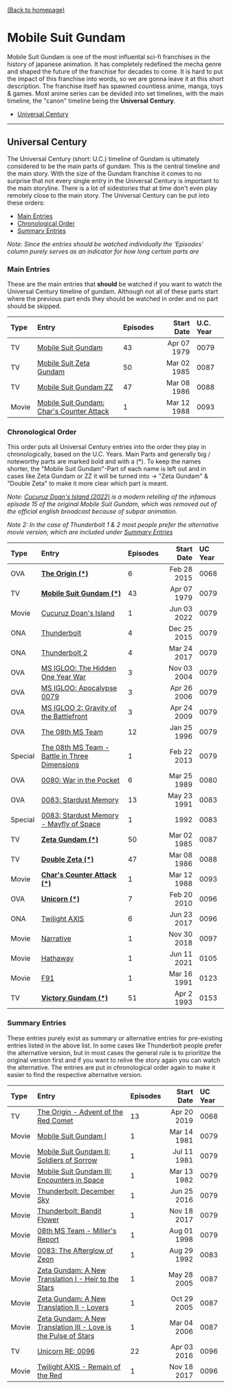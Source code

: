 [(Back to homepage)](../README.md)
<!-- omit in toc -->
# Mobile Suit Gundam

Mobile Suit Gundam is one of the most influental sci-fi franchises in the history of japanese animation. It has completely redefined the mecha genre and shaped the future of the franchise for decades to come. It is hard to put the impact of this franchise into words, so we are gonna leave it at this short description. The franchise itself has spawned countless anime, manga, toys & games. Most anime series can be devided into set timelines, with the main timeline, the "canon" timeline being the **Universal Century**.

- [Universal Century](#universal-century)

<hr>

## Universal Century

The Universal Century (short: U.C.) timeline of Gundam is ultimately considered to be the main parts of gundam. This is the central timeline and the main story. With the size of the Gundam franchise it comes to no surprise that not every single entry in the Universal Century is important to the main storyline. There is a lot of sidestories that at time don't even play remotely close to the main story. The Universal Century can be put into these orders:

- [Main Entries](#main-entries)
- [Chronological Order](#chronological-order)
- [Summary Entries](#summary-entries)


*Note: Since the entries should be watched individually the 'Episodes' column purely serves as an indicator for how long certain parts are*


<!-- omit in toc -->
### Main Entries

These are the main entries that **should** be watched if you want to watch the Universal Century timeline of gundam. Although not all of these parts start where the previous part ends they should be watched in order and no part should be skipped.

| **Type** | **Entry** | **Episodes** | **Start Date** | **U.C. Year** |
| :------- | :-------- | :----------- | -------------: | :----------- |
| TV    | [Mobile Suit Gundam](https://anilist.co/anime/80/) | 43 | Apr 07 1979 | 0079 |
| TV    | [Mobile Suit Zeta Gundam](https://anilist.co/anime/85/) | 50 | Mar 02 1985 | 0087 |
| TV    | [Mobile Suit Gundam ZZ](https://anilist.co/anime/86/) | 47 | Mar 08 1986 | 0088 |
| Movie | [Mobile Suit Gundam: Char's Counter Attack](https://anilist.co/anime/87/) | 1 | Mar 12 1988 | 0093 |


<!-- omit in toc -->
### Chronological Order

This order puts all Universal Century entries into the order they play in chronologically, based on the U.C. Years. Main Parts and generally big / noteworthy parts are marked bold and with a (*). To keep the names shorter, the "Mobile Suit Gundam"-Part of each name is left out and in cases like Zeta Gundam or ZZ it will be turned into -> "Zeta Gundam" & "Double Zeta" to make it more clear which part is meant.

*Note: [Cucuruz Doan's Island (2022)](https://anilist.co/anime/139273/) is a modern retelling of the infamous episode 15 of the original Mobile Suit Gundam, which was removed out of the official english broadcast because of subpar animation.*

*Note 2: In the case of Thunderbolt 1 & 2 most people prefer the alternative movie version, which are included under [Summary Entries](#summary-entries)*

| **Type** | **Entry** | **Episodes** | **Start Date** | **UC Year** |
| :------- | :-------- | :----------- | -------------: | :----------- |
| OVA       | [**The Origin (*)**](https://anilist.co/anime/10937/) | 6 | Feb 28 2015 | 0068 |
| TV        | [**Mobile Suit Gundam (*)**](https://anilist.co/anime/80/) | 43 | Apr 07 1979 | 0079 |
| Movie     | [Cucuruz Doan's Island](https://anilist.co/anime/139273/) | 1 | Jun 03 2022 | 0079 |
| ONA       | [Thunderbolt](https://anilist.co/anime/21458/) | 4 | Dec 25 2015 | 0079 |
| ONA       | [Thunderbolt 2](https://anilist.co/anime/97853/) | 4 | Mar 24 2017 | 0079 |
| OVA       | [MS IGLOO: The Hidden One Year War](https://anilist.co/anime/1917/) | 3 | Nov 03 2004 | 0079 |
| OVA       | [MS IGLOO: Apocalypse 0079](https://anilist.co/anime/1916/) | 3 | Apr 26 2006 | 0079 |
| OVA       | [MS IGLOO 2: Gravity of the Battlefront](https://anilist.co/anime/4232/) | 3 | Apr 24 2009 | 0079 |
| OVA       | [The 08th MS Team](https://anilist.co/anime/81/) | 12 | Jan 25 1996 | 0079 |
| Special   | [The 08th MS Team - Battle in Three Dimensions](https://anilist.co/anime/17717/) | 1 | Feb 22 2013 | 0079 |
| OVA       | [0080: War in the Pocket](https://anilist.co/anime/82/) | 6 | Mar 25 1989 | 0080 |
| OVA       | [0083: Stardust Memory](https://anilist.co/anime/84/) | 13 | May 23 1991 | 0083 |
| Special   | [0083: Stardust Memory - Mayfly of Space](https://anilist.co/anime/10581/) | 1 | 1992 | 0083 |
| TV        | [**Zeta Gundam (*)** ](https://anilist.co/anime/85/) | 50 | Mar 02 1985 | 0087 |
| TV        | [**Double Zeta (*)**](https://anilist.co/anime/86/) | 47 | Mar 08 1986 | 0088 |
| Movie     | [**Char's Counter Attack (*)**](https://anilist.co/anime/87/) | 1 | Mar 12 1988 | 0093 |
| OVA       | [**Unicorn (*)**](https://anilist.co/anime/6336/) | 7 | Feb 20 2010 | 0096 |
| ONA       | [Twilight AXIS](https://anilist.co/anime/98504/) | 6 | Jun 23 2017 | 0096 |
| Movie     | [Narrative](https://anilist.co/anime/101554/) | 1 | Nov 30 2018 | 0097 |
| Movie     | [Hathaway](https://anilist.co/anime/105595/) | 1 | Jun 11 2021 | 0105 |
| Movie     | [F91](https://anilist.co/anime/88/) | 1 | Mar 16 1991 | 0123 |
| TV        | [**Victory Gundam (*)**](https://anilist.co/anime/89/) | 51 | Apr 2 1993 | 0153 |


<!-- omit in toc -->
### Summary Entries

These entries purely exist as summary or alternative entries for pre-existing entries listed in the above list. In some cases like Thunderbolt people prefer the alternative version, but in most cases the general rule is to prioritize the original version first and if you want to relive the story again you can watch the alternative. The entries are put in chronological order again to make it easier to find the respective alternative version.

| **Type** | **Entry** | **Episodes** | **Start Date** | **UC Year** |
| :------- | :-------- | :----------- | -------------: | :----------- |
| TV    | [The Origin - Advent of the Red Comet](https://anilist.co/anime/108039/) | 13 | Apr 20 2019 | 0068 |
| Movie | [Mobile Suit Gundam I](https://anilist.co/anime/1090/) | 1 | Mar 14 1981 | 0079 |
| Movie | [Mobile Suit Gundam II: Soldiers of Sorrow](https://anilist.co/anime/1091/) | 1 | Jul 11 1981 | 0079 |
| Movie | [Mobile Suit Gundam III: Encounters in Space](https://anilist.co/anime/1092/) | 1 | Mar 13 1982 | 0079 |
| Movie | [Thunderbolt: December Sky](https://anilist.co/anime/21893/) | 1 | Jun 25 2016 | 0079 |
| Movie | [Thunderbolt: Bandit Flower](https://anilist.co/anime/99547/) | 1 | Nov 18 2017 | 0079 |
| Movie | [08th MS Team - Miller's Report](https://anilist.co/anime/83/) | 1 | Aug 01 1998 | 0079 |
| Movie | [0083: The Afterglow of Zeon](https://anilist.co/anime/2695/) | 1 | Aug 29 1992 | 0083 |
| Movie | [Zeta Gundam: A New Translation I - Heir to the Stars](https://anilist.co/anime/1967/) | 1 | May 28 2005 | 0087 |
| Movie | [Zeta Gundam: A New Translation II - Lovers](https://anilist.co/anime/1968/) | 1 | Oct 29 2005 | 0087 |
| Movie | [Zeta Gundam: A New Translation III - Love is the Pulse of Stars](https://anilist.co/anime/1969/) | 1 | Mar 04 2006 | 0087 |
| TV    | [Unicorn RE: 0096](https://anilist.co/anime/21658/) | 22 | Apr 03 2016 | 0096 |
| Movie | [Twilight AXIS - Remain of the Red](https://anilist.co/anime/104557/) | 1 | Nov 18 2017 | 0096 |